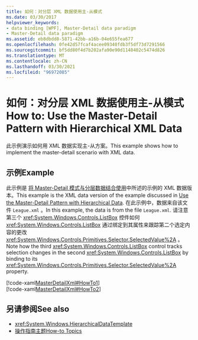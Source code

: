 ```yaml
---
title: 如何：对分层 XML 数据使用主-从模式
ms.date: 03/30/2017
helpviewer_keywords:
- data binding [WPF], Master-Detail data paradigm
- Master-Detail data paradigm
ms.assetid: eb8dbdd8-5871-42bb-a16b-04e655fea677
ms.openlocfilehash: 0fe42d57fcaf4acee09340fdb3f5df73d7291566
ms.sourcegitcommit: bf5dd80f4d7b202afa90e90d1148402c5474d826
ms.translationtype: MT
ms.contentlocale: zh-CN
ms.lasthandoff: 03/30/2021
ms.locfileid: "96972085"
---
```

# <a name="how-to-use-the-master-detail-pattern-with-hierarchical-xml-data"></a><span data-ttu-id="c1874-102">如何：对分层 XML 数据使用主-从模式</span><span class="sxs-lookup"><span data-stu-id="c1874-102">How to: Use the Master-Detail Pattern with Hierarchical XML Data</span></span>
<span data-ttu-id="c1874-103">此示例演示如何用 XML 数据实现主-从方案。</span><span class="sxs-lookup"><span data-stu-id="c1874-103">This example shows how to implement the master-detail scenario with XML data.</span></span>  
  
## <a name="example"></a><span data-ttu-id="c1874-104">示例</span><span class="sxs-lookup"><span data-stu-id="c1874-104">Example</span></span>  
 <span data-ttu-id="c1874-105">此示例是 [将 Master-Detail 模式与分层数据结合使用](how-to-use-the-master-detail-pattern-with-hierarchical-data.md)中所述的示例的 XML 数据版本。</span><span class="sxs-lookup"><span data-stu-id="c1874-105">This example is the XML data version of the example discussed in [Use the Master-Detail Pattern with Hierarchical Data](how-to-use-the-master-detail-pattern-with-hierarchical-data.md).</span></span> <span data-ttu-id="c1874-106">在此示例中，数据来自该文件 `League.xml` 。</span><span class="sxs-lookup"><span data-stu-id="c1874-106">In this example, the data is from the file `League.xml`.</span></span> <span data-ttu-id="c1874-107">请注意第三个 <xref:System.Windows.Controls.ListBox> 控件如何 <xref:System.Windows.Controls.ListBox> 通过绑定到其属性来跟踪第二个选定内容的更改 <xref:System.Windows.Controls.Primitives.Selector.SelectedValue%2A> 。</span><span class="sxs-lookup"><span data-stu-id="c1874-107">Note how the third <xref:System.Windows.Controls.ListBox> control tracks selection changes in the second <xref:System.Windows.Controls.ListBox> by binding to its <xref:System.Windows.Controls.Primitives.Selector.SelectedValue%2A> property.</span></span>  
  
 [!code-xaml[MasterDetailXml#HowTo1](~/samples/snippets/csharp/VS_Snippets_Wpf/MasterDetailXml/CS/Window1.xaml#howto1)]  
[!code-xaml[MasterDetailXml#HowTo2](~/samples/snippets/csharp/VS_Snippets_Wpf/MasterDetailXml/CS/Window1.xaml#howto2)]  
  
## <a name="see-also"></a><span data-ttu-id="c1874-108">另请参阅</span><span class="sxs-lookup"><span data-stu-id="c1874-108">See also</span></span>

- <xref:System.Windows.HierarchicalDataTemplate>
- [<span data-ttu-id="c1874-109">操作指南主题</span><span class="sxs-lookup"><span data-stu-id="c1874-109">How-to Topics</span></span>](data-binding-how-to-topics.md)
